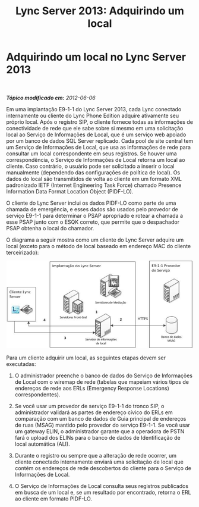 ﻿---
title: 'Lync Server 2013: Adquirindo um local'
TOCTitle: Adquirindo um local
ms:assetid: 9bf069aa-d240-4d95-be3a-e795537f8e70
ms:mtpsurl: https://technet.microsoft.com/pt-br/library/JJ205110(v=OCS.15)
ms:contentKeyID: 49307604
ms.date: 05/19/2016
mtps_version: v=OCS.15
ms.translationtype: HT
---

# Adquirindo um local no Lync Server 2013

 

_**Tópico modificado em:** 2012-06-06_

Em uma implantação E9-1-1 do Lync Server 2013, cada Lync conectado internamente ou cliente do Lync Phone Edition adquire ativamente seu próprio local. Após o registro SIP, o cliente fornece todas as informações de conectividade de rede que ele sabe sobre si mesmo em uma solicitação local ao Serviço de Informações de Local, que é um serviço web apoiado por um banco de dados SQL Server replicado. Cada pool de site central tem um Serviço de Informações de Local, que usa as informações de rede para consultar um local correspondente em seus registros. Se houver uma correspondência, o Serviço de Informações de Local retorna um local ao cliente. Caso contrário, o usuário pode ser solicitado a inserir o local manualmente (dependendo das configurações de política de local). Os dados do local são transmitidos de volta ao cliente em um formato XML padronizado IETF (Internet Engineering Task Force) chamado Presence Information Data Format Location Object (PIDF-LO).

O cliente do Lync Server inclui os dados PIDF-LO como parte de uma chamada de emergência, e esses dados são usados pelo provedor de serviço E9-1-1 para determinar o PSAP apropriado e rotear a chamada a esse PSAP junto com o ESQK correto, que permite que o despachador PSAP obtenha o local do chamador.

O diagrama a seguir mostra como um cliente do Lync Server adquire um local (exceto para o método de local baseado em endereço MAC do cliente terceirizado):

![Diagrama de Como o cliente adquire um local](images/JJ205110.4438f5fc-f1b2-444b-8565-09035363ed43(OCS.15).jpg "Diagrama de Como o cliente adquire um local")

Para um cliente adquirir um local, as seguintes etapas devem ser executadas:

1.  O administrador preenche o banco de dados do Serviço de Informações de Local com o wiremap de rede (tabelas que mapeiam vários tipos de endereços de rede aos ERLs (Emergency Response Locations) correspondentes).

2.  Se você usar um provedor de serviço E9-1-1 do tronco SIP, o administrador validará as partes de endereço cívico do ERLs em comparação com um banco de dados de Guia principal de endereços de ruas (MSAG) mantido pelo provedor do serviço E9-1-1. Se você usar um gateway ELIN, o administrador garante que a operadora de PSTN fará o upload dos ELINs para o banco de dados de Identificação de local automática (ALI).

3.  Durante o registro ou sempre que a alteração de rede ocorrer, um cliente conectado internamente enviará uma solicitação de local que contém os endereços de rede descobertos do cliente para o Serviço de Informações de Local.

4.  O Serviço de Informações de Local consulta seus registros publicados em busca de um local e, se um resultado por encontrado, retorna o ERL ao cliente em formato PIDF-LO.

